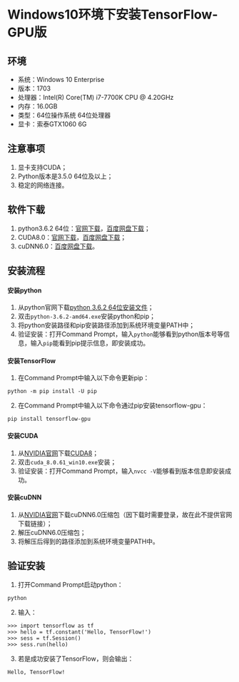 # Windows10环境下安装TensorFlow-GPU版
## 环境
* 系统：Windows 10 Enterprise
* 版本：1703
* 处理器：Intel(R) Core(TM) i7-7700K CPU @ 4.20GHz
* 内存：16.0GB
* 类型：64位操作系统 64位处理器
* 显卡：索泰GTX1060 6G
## 注意事项
1. 显卡支持CUDA；
2. Python版本是3.5.0 64位及以上；
3. 稳定的网络连接。
## 软件下载
1. python3.6.2 64位：[官网下载](https://www.python.org/ftp/python/3.6.2/python-3.6.2-amd64.exe)，[百度网盘下载](https://pan.baidu.com/s/1eSPCAZ4)；
2. CUDA8.0：[官网下载](https://developer.nvidia.com/compute/cuda/8.0/Prod2/local_installers/cuda_8.0.61_win10-exe)，[百度网盘下载](https://pan.baidu.com/s/1dFMqRap)；
3. cuDNN6.0：[百度网盘下载](https://pan.baidu.com/s/1kV3hM1h)。
## 安装流程
#### 安装python
1. 从python官网下载[python 3.6.2 64位安装文件](https://www.python.org/ftp/python/3.6.2/python-3.6.2-amd64.exe)；
2. 双击`python-3.6.2-amd64.exe`安装python和pip；
3. 将python安装路径和pip安装路径添加到系统环境变量PATH中；
4. 验证安装：打开Command Prompt，输入`python`能够看到python版本号等信息，输入`pip`能看到pip提示信息，即安装成功。
#### 安装TensorFlow
1. 在Command Prompt中输入以下命令更新pip：
```console
python -m pip install -U pip
```
2. 在Command Prompt中输入以下命令通过pip安装tensorflow-gpu：
```console
pip install tensorflow-gpu
```
#### 安装CUDA
1. 从[NVIDIA官网](https://developer.nvidia.com/cuda-downloads)下载[CUDA8](https://developer.nvidia.com/compute/cuda/8.0/Prod2/local_installers/cuda_8.0.61_win10-exe)；
2. 双击`cuda_8.0.61_win10.exe`安装；
3. 验证安装：打开Command Prompt，输入`nvcc -V`能够看到版本信息即安装成功。
#### 安装cuDNN
1. 从[NVIDIA官网](https://developer.nvidia.com/cudnn)下载cuDNN6.0压缩包（因下载时需要登录，故在此不提供官网下载链接）；
2. 解压cuDNN6.0压缩包；
3. 将解压后得到的路径添加到系统环境变量PATH中。
## 验证安装
1. 打开Command Prompt启动python：
```console
python
```
2. 输入：
```console
>>> import tensorflow as tf
>>> hello = tf.constant('Hello, TensorFlow!')
>>> sess = tf.Session()
>>> sess.run(hello)
```
3. 若是成功安装了TensorFlow，则会输出：
```console
Hello, TensorFlow!
```
